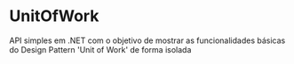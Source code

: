 # UnitOfWork
API simples em .NET com o objetivo de mostrar as funcionalidades básicas do Design Pattern 'Unit of Work' de forma isolada
